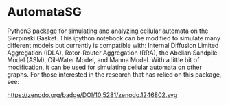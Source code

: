 # AutomataSG
Python3 package for simulating and analyzing cellular automata on the Sierpinski Gasket.
This ipython notebook can be modified to simulate many different models but currently is compatible with:
Internal Diffusion Limited Aggregation (IDLA), Rotor-Router Aggregation (RRA), the Abelian Sandpile Model (ASM), Oil-Water Model, and Manna Model.
With a little bit of modification, it can be used for simulating cellular automata on other graphs. 
For those interested in the research that has relied on this package, see:


https://zenodo.org/badge/DOI/10.5281/zenodo.1246802.svg
